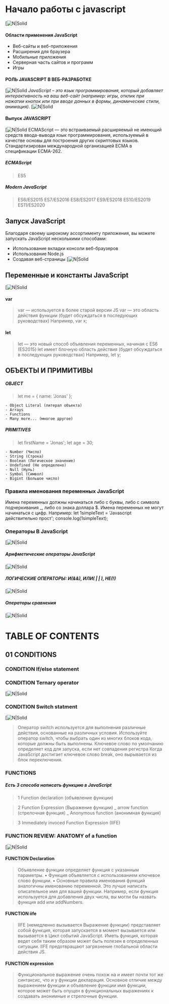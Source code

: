 # Начало работы с javascript

[![N|Solid](/img/images.png)



#### Области применения JavaScript
- Веб-сайты и веб-приложения
- Расширения для браузера
- Мобильные приложения
- Серверная часть сайтов и программ
- Игры


#### РОЛЬ JAVASCRIPT В ВЕБ-РАЗРАБОТКЕ
[![N|Solid](/img/7b3afde842ecf43aa0db3aa984cbca52.jpg)
_JavaScript – это язык программирования, который добавляет интерактивность на ваш веб-сайт (например: игры, отклик при нажатии кнопок или при вводе данных в формы, динамические стили, анимация)._
[![N|Solid](/img/3.jpeg)


#### Выпуск JAVASCRIPT
[![N|Solid](/img/1_ZDDiwaLD0lRSL7Ad9W_SLQ.png)
ECMAScript — это встраиваемый расширяемый не имеющий средств ввода-вывода язык программирования, используемый в качестве основы для построения других скриптовых языков. Стандартизирован международной организацией ECMA в спецификации ECMA-262.

##### ECMAScript
> ES5 
##### Modern JavaScript
> ES6/ES2015 
> ES7/ES2016 
> ES8/ES2017
> ES9/ES2018
> ES10/ES2019
> ES11/ES2020



## Запуск JavaScript
Благодаря своему широкому ассортименту приложения, вы можете запускать JavaScript несколькими способами:
- Использование вкладки консоли веб-браузеров
- Использование Node.js
- Создавая веб-страницы
[![N|Solid](/img/chrome.png)



## Переменные и константы JavaScript
[![N|Solid](/img/let.png)
#### var
> var — используется в более старой версии JS 
var — это область действия функции (будет обсуждаться в последующих руководствах)
Например, var х;

#### let
> let — это новый способ объявления переменных, начиная с ES6 (ES2015)
let имеет блочную область действия (будет обсуждаться в последующих руководствах)
Например, let y;


## ОБЪЕКТЫ И ПРИМИТИВЫ
##### OBJECT
> let me = {
    name: 'Jonas'
};
```
- Object Literal (литерал объекта)
- Arrays
- Functions
- Many more... (многое другое)
```

##### PRIMITIVES
> let firstName = 'Jonas';
let age = 30;
```
- Number (Число)
- String (Строка)
- Boolean (Логическое значение)
- Undefined (Не определено)
- Null (Нуль)
- Symbol (Символ)
- Bigint (Большое число)
```

### Правила именования переменных JavaScript
Имена переменных должны начинаться либо с буквы, либо с символа подчеркивания _, либо со знака доллара $.
Имена переменных не могут начинаться с цифр. Например:
let 1simpleText = 'Javascript действительно прост';
console.log(1simpleText);
### Операторы В JavaScript
[![N|Solid](/img/002.jpg)
##### Арифметические операторы JavaScript
[![N|Solid](/img/388848_213_i_151.png)
##### ЛОГИЧЕСКИЕ ОПЕРАТОРЫ: И(&&), ИЛИ( | | ), НЕ(!)
[![N|Solid](/img/mqdefault.jpg)
##### Операторы сравнения
[![N|Solid](/img/javascriptcomparisonoperatorsimage041.jpg)




# TABLE OF CONTENTS


## 01 CONDITIONS
### CONDITION If/else statement
### CONDITION Ternary operator
[![N|Solid](/img/cae9e76d9b34f39c07a238665607d0f6.png)
### CONDITION Switch statment
[![N|Solid](/img/1564111326.png)

> Оператор switch используется для выполнения
различные действия, основанные на различных
условия.
Используйте оператор switch, чтобы выбрать один
из многих блоков кода, которые должны быть выполнены.
Ключевое слово по умолчанию определяет
код для запуска, если нет совпадения регистра
Когда JavaScript достигает
ключевое слово break, оно вырывается из
блок переключения.

### FUNCTIONS
##### Есть 3 способа написать функцию в JavaScript

> 1 Function declaration (объявление функции)

> 2 Function Expression (Выражение функции)
_ arrow function (стрелочная функция)
_ Anonymous function (aнонимная функция)

> 3 Immediately invoced Function Expression (IIFE)

### FUNCTION REVIEW: ANATOMY of a function
[![N|Solid](/img/RH5Gl.png)
#### FUNCTION Declaration
> Объявление функции определяет
функция с указанным
параметры.
• Функция объявляется с использованием
ключевое слово функции.
• Основные правила именования функций
аналогичны именованию переменной. Это
лучше написать описательное имя
для вашей функции. Например, если
функция используется для добавления двух
числа, вы могли бы назвать
функция add или addNumbers.

#### FUNCTION iife
> IIFE (немедленно вызывается
Выражение функции) представляет собой
функция, которая запускается в момент
вызывается или вызывается в
Цикл событий JavaScript. Иметь
функция, которая ведет себя таким образом
может быть полезен в определенных
ситуации. IIFE предотвращают загрязнение
глобальной области действия JS.

#### FUNCTION expression
> Функциональное выражение очень
похож на и имеет почти
тот же синтаксис, что и у функции
декларация. Основное отличие
между выражением функции
и объявление функции
имя функции, которое может быть
опущен в функциональных выражениях
к создавать анонимные и
стрелочные функции.
